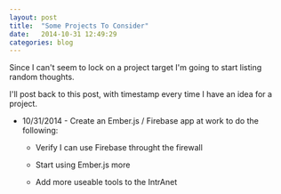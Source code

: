 ```yaml
---
layout: post
title:  "Some Projects To Consider"
date:   2014-10-31 12:49:29
categories: blog
---
```

Since I can't seem to lock on a project target I'm going to start 
listing random thoughts.

I'll post back to this post, with timestamp every time I have an idea for a project.

* 10/31/2014 - Create an Ember.js / Firebase app at work to do the following:

  * Verify I can use Firebase throught the firewall

  * Start using Ember.js more

  * Add more useable tools to the IntrAnet


